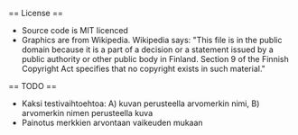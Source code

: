 
== License ==

* Source code is MIT licenced
* Graphics are from Wikipedia. Wikipedia says: "This file is in the public domain because it is a part of a decision or a statement issued by a public authority or other public body in Finland. Section 9 of the Finnish Copyright Act specifies that no copyright exists in such material."

== TODO ==

 * Kaksi testivaihtoehtoa: A) kuvan perusteella arvomerkin nimi, B) arvomerkin nimen perusteella kuva
 * Painotus merkkien arvontaan vaikeuden mukaan

 
